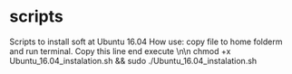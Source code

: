 # scripts
Scripts to install soft at Ubuntu 16.04
How use:
copy file to home folderm and run terminal. Copy this line end execute
\n\n
chmod +x Ubuntu_16.04_instalation.sh && sudo ./Ubuntu_16.04_instalation.sh
